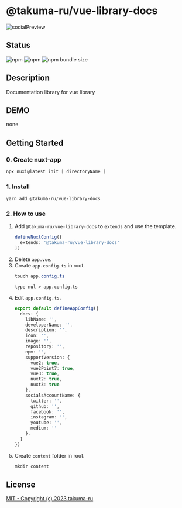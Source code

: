 # @takuma-ru/vue-library-docs

![socialPreview](https://user-images.githubusercontent.com/49429291/211722291-66181efa-55f0-4b79-8ccf-8c45e38e7041.png)

## Status
![npm](https://img.shields.io/npm/dt/@takuma-ru/vue-library-docs?style=flat-square)
![npm](https://img.shields.io/npm/v/@takuma-ru/vue-library-docs?style=flat-square)
![npm bundle size](https://img.shields.io/bundlephobia/min/@takuma-ru/vue-library-docs?style=flat-square)

## Description
Documentation library for vue library

## DEMO
none
<!-- [demo-link](https://vue-swipe-modal-vue2.vercel.app) -->

## Getting Started
### 0. Create nuxt-app
```powershell
npx nuxi@latest init [ directoryName ]
```

### 1. Install
```powershell
yarn add @takuma-ru/vue-library-docs
```

### 2. How to use
1. Add `@takuma-ru/vue-library-docs` to `extends` and use the template.
    ```ts
    defineNuxtConfig({
      extends: '@takuma-ru/vue-library-docs'
    })
    ```
2. Delete `app.vue`.
3. Create `app.config.ts` in root.
    ```powershell
    touch app.config.ts
    ```
    ```
    type nul > app.config.ts
    ```
4. Edit `app.config.ts`.
    ```ts
    export default defineAppConfig({
      docs: {
        libName: '',
        developerName: '',
        description: '',
        icon: '',
        image: '',
        repository: '',
        npm: '',
        supportVersion: {
          vue2: true,
          vue2Point7: true,
          vue3: true,
          nuxt2: true,
          nuxt3: true
        },
        socialsAccountName: {
          twitter: '',
          github: '',
          facebook: '',
          instagram: '',
          youtube: '',
          medium: ''
        },
      }
    })
    ```
5. Create `content` folder in root.
    ```powershell
    mkdir content
    ```

## License
[MIT - Copyright (c) 2023 takuma-ru](https://github.com/takuma-ru/vue-library-docs/blob/main/LICENSE)
